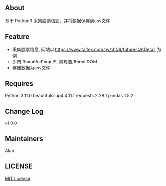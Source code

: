 ## About
基于 Python3 采集股票信息，并将数据保存到csv文件

## Feature

* 采集股票信息, 网站以 https://www.taifex.com.tw/cht/9/futuresQADetail 为例
* 引用 BeautifulSoup 库, 实现选择html DOM
* 存储数据为csv文件

## Requires
Python 3.11.0
beautifulsoup4 4.11.1
requests 2.28.1
pandas 1.5.2

## Change Log
v1.0.0

## Maintainers
Alan

## LICENSE
[MIT License](https://github.com/joanbabyfet/collect_stock/blob/master/LICENSE)